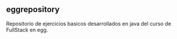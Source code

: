 ## eggrepository

Repositorio de ejercicios basicos desarrollados en java del curso de FullStack en egg.
